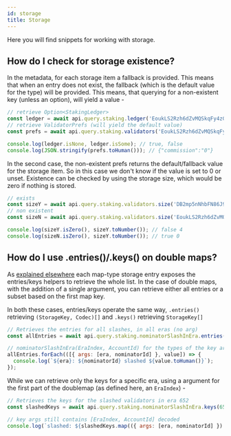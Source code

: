 ```yaml
---
id: storage
title: Storage
---
```


Here you will find snippets for working with storage.

## How do I check for storage existence?

In the metadata, for each storage item a fallback is provided. This means that when an entry does not exist, the fallback (which is the default value for the type) will be provided. This means, that querying for a non-existent key (unless an option), will yield a value -

```js
// retrieve Option<StakingLedger>
const ledger = await api.query.staking.ledger('EoukLS2Rzh6dZvMQSkqFy4zGvqeo14ron28Ue3yopVc8e3Q');
// retrieve ValidatorPrefs (will yield the default value)
const prefs = await api.query.staking.validators('EoukLS2Rzh6dZvMQSkqFy4zGvqeo14ron28Ue3yopVc8e3Q');

console.log(ledger.isNone, ledger.isSome); // true, false
console.log(JSON.stringify(prefs.toHuman())); // {"commission":"0"}
```

In the second case, the non-existent prefs returns the default/fallback value for the storage item. So in this case we don't know if the value is set to 0 or unset. Existence can be checked by using the storage size, which would be zero if nothing is stored.

```js
// exists
const sizeY = await api.query.staking.validators.size('DB2mp5nNhbFN86J9hxoAog8JALMhDXgwvWMxrRMLNUFMEY4');
// non existent
const sizeN = await api.query.staking.validators.size('EoukLS2Rzh6dZvMQSkqFy4zGvqeo14ron28Ue3yopVc8e3Q');

console.log(sizeY.isZero(), sizeY.toNumber()); // false 4
console.log(sizeN.isZero(), sizeY.toNumber()); // true 0
```

## How do I use .entries()/.keys() on double maps?

As [explained elsewhere](../start/api.query.other.md#map-keys-entries) each map-type storage entry exposes the entries/keys helpers to retrieve the whole list. In the case of double maps, with the addition of a single argument, you can retrieve either all entries or a subset based on the first map key.

In both these cases, entries/keys operate the same way, `.entries()` retrieving `(StorageKey, Codec)[]` and `.keys()` retrieving `StorageKey[]`

```js
// Retrieves the entries for all slashes, in all eras (no arg)
const allEntries = await api.query.staking.nominatorSlashInEra.entries();

// nominatorSlashInEra(EraIndex, AccountId) for the types of the key args
allEntries.forEach(([{ args: [era, nominatorId] }, value]) => {
  console.log(`${era}: ${nominatorId} slashed ${value.toHuman()}`);
});
```

While we can retrieve only the keys for a specific era, using a argument for the first part of the doublemap (as defined here, an `EraIndex`) -

```js
// Retrieves the keys for the slashed validators in era 652
const slashedKeys = await api.query.staking.nominatorSlashInEra.keys(652);

// key args still contains [EraIndex, AccountId] decoded
console.log(`slashed: ${slashedKeys.map(({ args: [era, nominatorId] }) => nominatorId)`);
```
